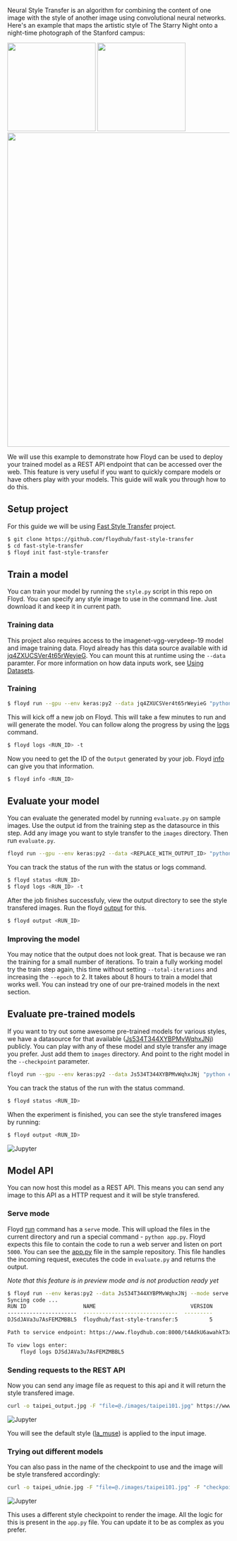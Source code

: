 Neural Style Transfer is an algorithm for combining the content of one image with the style of another image 
using convolutional neural networks. Here's an example that maps the artistic style of The Starry Night 
onto a night-time photograph of the Stanford campus:

<img src="https://raw.githubusercontent.com/jcjohnson/neural-style/master/examples/inputs/starry_night_google.jpg" height="200px">
<img src="https://raw.githubusercontent.com/jcjohnson/neural-style/master/examples/inputs/hoovertowernight.jpg" height="200px">
<img src="https://raw.githubusercontent.com/jcjohnson/neural-style/master/examples/outputs/starry_stanford_bigger.png" width="710px">

We will use this example to demonstrate how Floyd can be used to deploy your trained model as a REST API endpoint that can be accessed over the web. 
This feature is very useful if you want to quickly compare models or have others play with your models. This guide will 
walk you through how to do this.

## Setup project

For this guide we will be using [Fast Style Transfer](https://github.com/floydhub/fast-style-transfer)
project.

```bash
$ git clone https://github.com/floydhub/fast-style-transfer
$ cd fast-style-transfer
$ floyd init fast-style-transfer
```


## Train a model

You can train your model by running the `style.py` script in this repo on Floyd. You can specify any style image to use in the command line. Just 
download it and keep it in current path.

### Training data

This project also requires access to the imagenet-vgg-verydeep-19 model and image training data. Floyd already has this data source available with id 
[jq4ZXUCSVer4t65rWeyieG](https://www.floydhub.com/viewer/data/VhrTiJzhuvMZKUVurG7cGT/2JEQ7sC53Aik7i7sPx3EjY/). You can mount this at runtime using the 
`--data` paramter. For more information on how data inputs work, see [Using Datasets](../home/using_datasets.md).

### Training

```bash
$ floyd run --gpu --env keras:py2 --data jq4ZXUCSVer4t65rWeyieG "python style.py --style examples/style/la_muse.jpg --epoch 1 --total-iterations 10 --checkpoint-dir /output --content-weight 1.5e1 --batch-size 20"
```

This will kick off a new job on Floyd. This will take a few minutes to run and will generate the model. You can follow along the progress 
by using the [logs](../commands/logs.md) command. 

```bash
$ floyd logs <RUN_ID> -t
```
Now you need to get the ID of the `Output` generated by your job. Floyd [info](../commands/info.md) can give you that information.

```bash
$ floyd info <RUN_ID>
```


## Evaluate your model

You can evaluate the generated model by running `evaluate.py` on sample images. Use the output id from the training step
as the datasource in this step. Add any image you want to style transfer to the `images` directory. Then run `evaluate.py`.

```bash
floyd run --gpu --env keras:py2 --data <REPLACE_WITH_OUTPUT_ID> "python evaluate.py --allow-different-dimensions  --checkpoint /input/fns.ckpt --in-path ./images/ --out-path /output/"
```
You can track the status of the run with the status or logs command.

```bash
$ floyd status <RUN_ID>
$ floyd logs <RUN_ID> -t
```

After the job finishes successfuly, view the output directory to see the style transfered images. Run the floyd [output](../commands/output.md)
for this.

```bash
$ floyd output <RUN_ID>
```


### Improving the model

You may notice that the output does not look great. That is because we ran the training for a small number of iterations. To train 
a fully working model try the train step again, this time without setting `--total-iterations` and increasing the `--epoch` to 2.
It takes about 8 hours to train a model that works well. You can instead try one of our pre-trained models in the next section.

## Evaluate pre-trained models

If you want to try out some awesome pre-trained models for various styles, we have a datasource for that available 
([Js534T344XYBPMvWqhxJNj](https://www.floydhub.com/viewer/data/Wociv8zwEmdRSSmNXbFwoK/)) publicly. 
You can play with any of these model and style transfer any image you prefer. Just add them to `images` directory. And point to the 
right model in the `--checkpoint` parameter.

```bash
floyd run --gpu --env keras:py2 --data Js534T344XYBPMvWqhxJNj "python evaluate.py --allow-different-dimensions --checkpoint /input/wave.ckpt --in-path ./images/ --out-path /output/"
```

You can track the status of the run with the status command.

```bash
$ floyd status <RUN_ID>
```

When the experiment is finished, you can see the style transfered images by running:

```bash
$ floyd output <RUN_ID>
```

![Jupyter](../img/taipei101_wave.jpg)


## Model API

You can now host this model as a REST API. This means you can send any image to this API as a HTTP request and it will be style transfered. 

### Serve mode

Floyd [run](../commands/run.md) command has a `serve` mode. This will upload the files in the current directory and run a special command - 
`python app.py`. Floyd expects this file to contain the code to run a web server and listen on port `5000`. You can see the 
[app.py](https://github.com/floydhub/fast-style-transfer/blob/master/app.py) file in the sample repository. This file handles the 
incoming request, executes the code in `evaluate.py` and returns the output.

*Note that this feature is in preview mode and is not production ready yet*

```bash
$ floyd run --env keras:py2 --data Js534T344XYBPMvWqhxJNj --mode serve
Syncing code ...
RUN ID                  NAME                              VERSION
----------------------  ------------------------------  ---------
DJSdJAVa3u7AsFEMZMBBL5  floydhub/fast-style-transfer:5          5

Path to service endpoint: https://www.floydhub.com:8000/t4AdkU6awahkT3ooNazw8c

To view logs enter:
    floyd logs DJSdJAVa3u7AsFEMZMBBL5
```


### Sending requests to the REST API

Now you can send any image file as request to this api and it will return the style transfered image.

```bash
curl -o taipei_output.jpg -F "file=@./images/taipei101.jpg" https://www.floydhub.com:8000/t4AdkU6awahkT3ooNazw8c
```

![Jupyter](../img/taipei_muse.jpg)

You will see the default style ([la_muse](https://github.com/floydhub/fast-style-transfer/blob/master/examples/style/la_muse.jpg)) is applied to the input image.


### Trying out different models

You can also pass in the name of the checkpoint to use and the image will be style transfered accordingly:

```bash
curl -o taipei_udnie.jpg -F "file=@./images/taipei101.jpg" -F "checkpoint=udnie.ckpt"  https://www.floydhub.com:8000/MUDFXViCLArG2drppvU3nm
```

![Jupyter](../img/taipei_udnie.jpg)

This uses a different style checkpoint to render the image. All the logic for this is present in the `app.py` file. You can update it to 
be as complex as you prefer.
